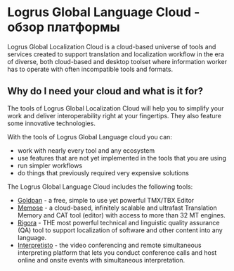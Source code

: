 # Logrus Global Language Cloud - обзор платформы

Logrus Global Localization Cloud is a cloud-based universe of tools and services created to support translation and localization workflow in the era of diverse, both cloud-based and desktop toolset where information worker has to operate with often incompatible tools and formats.

## Why do I need your cloud and what is it for?

The tools of Logrus Global Localization Cloud will help you to simplify your work and deliver interoperability right at your fingertips. They also feature some innovative technologies.

With the tools of Logrus Global Language cloud you can:

* work with nearly every tool and any ecosystem
* use features that are not yet implemented in the tools that you are using
* run simpler workflows
* do things that previously required very expensive solutions

The Logrus Global Language Cloud includes the following tools:

* [Goldpan](goldpan.md)       - a free, simple to use yet powerful TMX/TBX Editor
* [Memose](memose.md)         - a cloud-based, infinitely scalable and ultrafast Translation Memory and CAT tool (editor) with access to more than 32 MT engines.
* [Rigora](rigora.md)   - THE most powerful technical and linguistic quality assurance (QA) tool to support localization of software and other content into any language.
* [Interpretisto](interpretisto.md)   - the video conferencing and remote simultaneous interpreting platform that lets you conduct conference calls and host online and onsite events with simultaneous interpretation.
